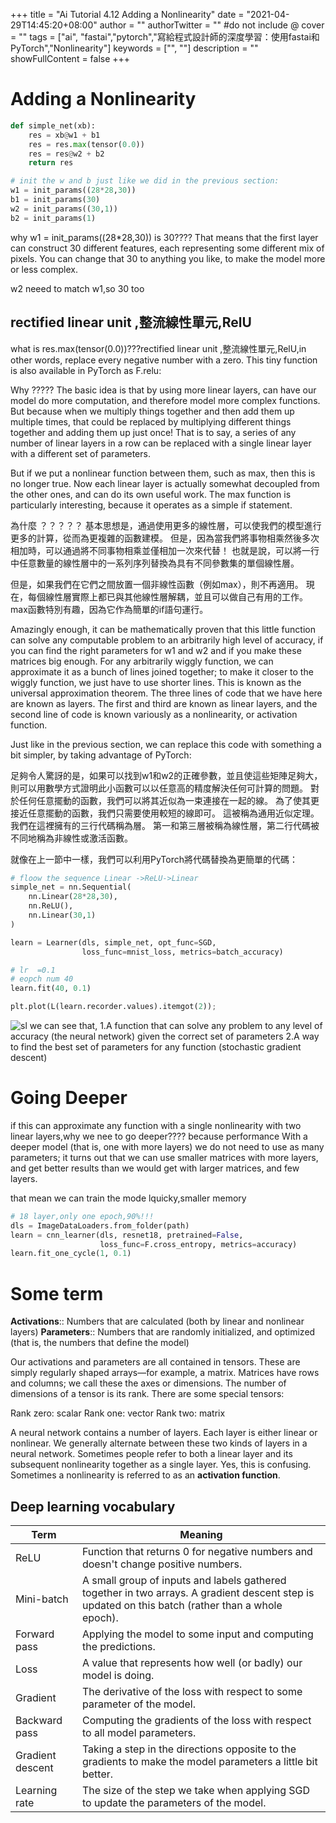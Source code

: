 +++
title = "Ai Tutorial 4.12 Adding a Nonlinearity"
date = "2021-04-29T14:45:20+08:00"
author = ""
authorTwitter = "" #do not include @
cover = ""
tags = ["ai", "fastai","pytorch","寫給程式設計師的深度學習：使用fastai和PyTorch","Nonlinearity"]
keywords = ["", ""]
description = ""
showFullContent = false
+++

# Adding a Nonlinearity

```py
def simple_net(xb): 
    res = xb@w1 + b1
    res = res.max(tensor(0.0))
    res = res@w2 + b2
    return res
```

```py
# init the w and b just like we did in the previous section:
w1 = init_params((28*28,30))
b1 = init_params(30)
w2 = init_params((30,1))
b2 = init_params(1)
```

why w1 = init_params((28*28,30)) is 30???? That means that the first layer can construct 30 different features, each representing some different mix of pixels. You can change that 30 to anything you like, to make the model more or less complex.

w2 neeed to match w1,so 30 too

## rectified linear unit ,整流線性單元,RelU

what is res.max(tensor(0.0))???rectified linear unit ,整流線性單元,RelU,in other words, replace every negative number with a zero. This tiny function is also available in PyTorch as F.relu:

Why ????? The basic idea is that by using more linear layers,  can have our model do more computation, and therefore model more complex functions. But because when we multiply things together and then add them up multiple times, that could be replaced by multiplying different things together and adding them up just once! That is to say, a series of any number of linear layers in a row can be replaced with a single linear layer with a different set of parameters.

But if we put a nonlinear function between them, such as max, then this is no longer true. Now each linear layer is actually somewhat decoupled from the other ones, and can do its own useful work. The max function is particularly interesting, because it operates as a simple if statement.

為什麼 ？？？？？ 基本思想是，通過使用更多的線性層，可以使我們的模型進行更多的計算，從而為更複雜的函數建模。 但是，因為當我們將事物相乘然後多次相加時，可以通過將不同事物相乘並僅相加一次來代替！ 也就是說，可以將一行中任意數量的線性層中的一系列序列替換為具有不同參數集的單個線性層。

但是，如果我們在它們之間放置一個非線性函數（例如max），則不再適用。 現在，每個線性層實際上都已與其他線性層解耦，並且可以做自己有用的工作。 max函數特別有趣，因為它作為簡單的if語句運行。

Amazingly enough, it can be mathematically proven that this little function can solve any computable problem to an arbitrarily high level of accuracy, if you can find the right parameters for w1 and w2 and if you make these matrices big enough. For any arbitrarily wiggly function, we can approximate it as a bunch of lines joined together; to make it closer to the wiggly function, we just have to use shorter lines. This is known as the universal approximation theorem. The three lines of code that we have here are known as layers. The first and third are known as linear layers, and the second line of code is known variously as a nonlinearity, or activation function.

Just like in the previous section, we can replace this code with something a bit simpler, by taking advantage of PyTorch:

足夠令人驚訝的是，如果可以找到w1和w2的正確參數，並且使這些矩陣足夠大，則可以用數學方式證明此小函數可以以任意高的精度解決任何可計算的問題。 對於任何任意擺動的函數，我們可以將其近似為一束連接在一起的線。 為了使其更接近任意擺動的函數，我們只需要使用較短的線即可。 這被稱為通用近似定理。 我們在這裡擁有的三行代碼稱為層。 第一和第三層被稱為線性層，第二行代碼被不同地稱為非線性或激活函數。

就像在上一節中一樣，我們可以利用PyTorch將代碼替換為更簡單的代碼：

```py
# floow the sequence Linear ->ReLU->Linear
simple_net = nn.Sequential(
    nn.Linear(28*28,30),
    nn.ReLU(),
    nn.Linear(30,1)
)
```

```py
learn = Learner(dls, simple_net, opt_func=SGD,
                loss_func=mnist_loss, metrics=batch_accuracy)
```

```py
# lr  =0.1
# eopch num 40
learn.fit(40, 0.1)
```

```py
plt.plot(L(learn.recorder.values).itemgot(2));
```

![sl](/img/ai_t/t1/sl.PNG)
we can see that, 1.A function that can solve any problem to any level of accuracy (the neural network) given the correct set of parameters
2.A way to find the best set of parameters for any function (stochastic gradient descent)

# Going Deeper

if this can approximate any function with a single nonlinearity with two linear layers,why we nee to go deeper???? because performance With a deeper model (that is, one with more layers) we do not need to use as many parameters; it turns out that we can use smaller matrices with more layers, and get better results than we would get with larger matrices, and few layers.

that mean we can train the mode lquicky,smaller memory

```py
# 18 layer,only one epoch,90%!!!
dls = ImageDataLoaders.from_folder(path)
learn = cnn_learner(dls, resnet18, pretrained=False,
                    loss_func=F.cross_entropy, metrics=accuracy)
learn.fit_one_cycle(1, 0.1)
```

# Some term

**Activations**:: Numbers that are calculated (both by linear and nonlinear layers)
**Parameters**:: Numbers that are randomly initialized, and optimized (that is, the numbers that define the model)

Our activations and parameters are all contained in tensors. These are simply regularly shaped arrays—for example, a matrix. Matrices have rows and columns; we call these the axes or dimensions. The number of dimensions of a tensor is its rank. There are some special tensors:

Rank zero: scalar Rank one: vector Rank two: matrix

A neural network contains a number of layers. Each layer is either linear or nonlinear. We generally alternate between these two kinds of layers in a neural network. Sometimes people refer to both a linear layer and its subsequent nonlinearity together as a single layer. Yes, this is confusing. Sometimes a nonlinearity is referred to as an **activation function**.

## Deep learning vocabulary

| Term | Meaning|
| ---- | ---- |
|ReLU | Function that returns 0 for negative numbers and doesn't change positive numbers.|
|Mini-batch | A small group of inputs and labels gathered together in two arrays. A gradient descent step is updated on this batch (rather than a whole epoch).|
|Forward pass | Applying the model to some input and computing the predictions.|
|Loss | A value that represents how well (or badly) our model is doing.|
|Gradient | The derivative of the loss with respect to some parameter of the model.|
|Backward pass | Computing the gradients of the loss with respect to all model parameters.|
|Gradient descent | Taking a step in the directions opposite to the gradients to make the model parameters a little bit better.|
|Learning rate | The size of the step we take when applying SGD to update the parameters of the model.
